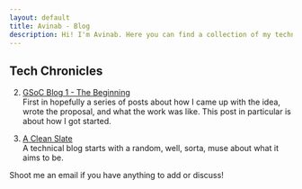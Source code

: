 ```yaml
---
layout: default
title: Avinab - Blog
description: Hi! I'm Avinab. Here you can find a collection of my technical writings.
---
```


## Tech Chronicles

2. [GSoC Blog 1 - The Beginning](/writing/gsoc-selection)  
First in hopefully a series of posts about how I came up with the idea, wrote the proposal, and what the work was like. This post in particular is about how I got started.

1. [A Clean Slate](/writing/clean-slate)  
A technical blog starts with a random, well, sorta, muse about what it aims to be.

Shoot me an email if you have anything to add or discuss!
